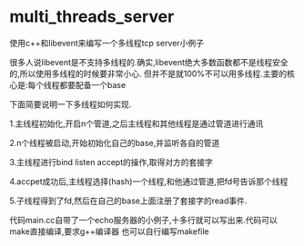# multi_threads_server
使用c++和libevent来编写一个多线程tcp server小例子

很多人说libevent是不支持多线程的.确实,libevent绝大多数函数都不是线程安全的,所以使用多线程的时候要非常小心.
但并不是就100%不可以用多线程.主要的核心是:每个线程都要配备一个base

下面简要说明一下多线程如何实现.

  1.主线程初始化,开启n个管道,之后主线程和其他线程是通过管道进行通讯
  
  2.n个线程被启动,开始初始化自己的base,并监听各自的管道
  
  3.主线程进行bind listen accept的操作,取得对方的套接字
  
  4.accpet成功后,主线程选择(hash)一个线程,和他通过管道,把fd号告诉那个线程
  
  5.子线程得到了fd,然后在自己的base上面注册了套接字的read事件.
  
  代码main.cc自带了一个echo服务器的小例子,十多行就可以写出来.代码可以make直接编译,要求g++编译器
  也可以自行编写makefile

